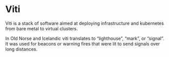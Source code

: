 # Viti

Viti is a stack of software aimed at deploying infrastructure and kubernetes from bare metal to virtual clusters.

In Old Norse and Icelandic viti translates to “lighthouse”, “mark”, or “signal”. It was used for beacons or warning fires that were lit to send signals over long distances. 
